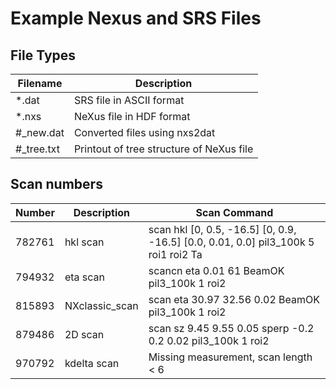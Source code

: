 # Example Nexus and SRS Files

## File Types
| Filename   | Description                                 |
|------------|---------------------------------------------|
| *.dat      | SRS file in ASCII format                    |
| *.nxs      | NeXus file in HDF format                    |
| #_new.dat  | Converted files using nxs2dat               |
| #_tree.txt | Printout of tree structure of NeXus file    |

## Scan numbers
| Number | Description    | Scan Command                                                                       |
|--------|----------------|------------------------------------------------------------------------------------|
| 782761 | hkl scan       | scan hkl [0, 0.5, -16.5] [0, 0.9, -16.5] [0.0, 0.01, 0.0] pil3_100k 5 roi1 roi2 Ta |
| 794932 | eta scan       | scancn eta 0.01 61 BeamOK pil3_100k 1 roi2                                         |
| 815893 | NXclassic_scan | scan eta 30.97 32.56 0.02 BeamOK pil3_100k 1 roi2                                  |
| 879486 | 2D scan        | scan sz 9.45 9.55 0.05 sperp -0.2 0.2 0.02 pil3_100k 1 roi2                        |
| 970792 | kdelta scan    | Missing measurement, scan length < 6                                               |

